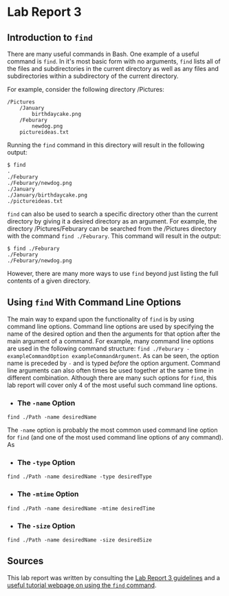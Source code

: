 # Lab Report 3
## Introduction to `find`
There are many useful commands in Bash. One example of a useful command is `find`. In it's most basic form with no arguments, `find` lists all of the files and subdirectories in the current directory as well as any files and subdirectories within a subdirectory of the current directory.

For example, consider the following directory /Pictures:

```
/Pictures
    /January
        birthdaycake.png
    /Feburary
        newdog.png
    pictureideas.txt
```

Running the `find` command in this directory will result in the following output:
```
$ find
.
./Feburary
./Feburary/newdog.png
./January
./January/birthdaycake.png
./pictureideas.txt
```

`find` can also be used to search a specific directory other than the current directory by giving it a desired directory as an argument. For example, the directory /Pictures/Feburary can be searched from the /Pictures directory with the command `find ./Feburary`. This command will result in the output:

```
$ find ./Feburary
./Feburary
./Feburary/newdog.png
```
However, there are many more ways to use `find` beyond just listing the full contents of a given directory.

## Using `find` With Command Line Options

The main way to expand upon the functionality of `find` is by using command line options. Command line options are used by specifying the name of the desired option and then the arguments for that option after the main argument of a command. For example, many command line options are used in the following command structure: `find ./Feburary -exampleCommandOption exampleCommandArgument`. As can be seen, the option name is preceded by `-` and is typed _before_ the option argument. Command line arguments can also often times be used together at the same time in different combination. Although there are many such options for `find`, this lab report will cover only 4 of the most useful such command line options.

* ### The `-name` Option

`find ./Path -name desiredName`

The `-name` option is probably the most common used command line option for `find` (and one of the most used command line options of any command). As 

* ### The `-type` Option

`find ./Path -name desiredName -type desiredType`

* ### The `-mtime` Option

`find ./Path -name desiredName -mtime desiredTime`

* ### The `-size` Option

`find ./Path -name desiredName -size desiredSize`

## Sources
This lab report was written by consulting the [Lab Report 3 guidelines](https://ucsd-cse15l-s23.github.io/week/week5/#week5-lab-report) and a [useful tutorial webpage on using the `find` command](https://linuxize.com/post/how-to-find-files-in-linux-using-the-command-line/).
